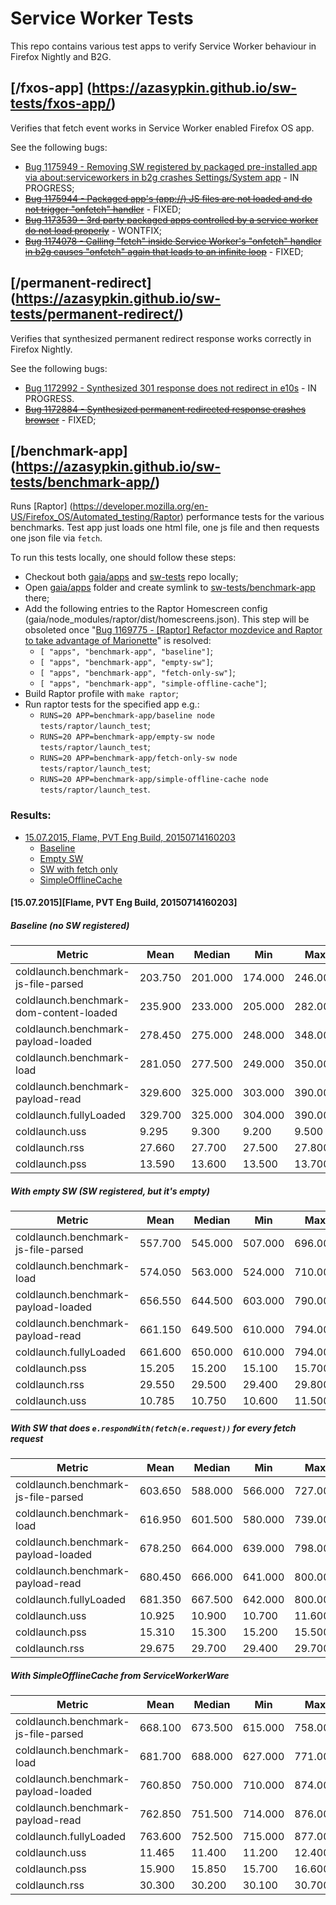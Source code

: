 # Service Worker Tests

This repo contains various test apps to verify Service Worker behaviour in Firefox Nightly and B2G.

## [/fxos-app] (https://azasypkin.github.io/sw-tests/fxos-app/)

Verifies that fetch event works in Service Worker enabled Firefox OS app.

See the following bugs:

* [Bug 1175949 - Removing SW registered by packaged pre-installed app via about:serviceworkers in b2g crashes Settings/System app](https://bugzilla.mozilla.org/show_bug.cgi?id=1175949) - IN PROGRESS;
* <s>[Bug 1175944 - Packaged app's (app://) JS files are not loaded and do not trigger "onfetch" handler](https://bugzilla.mozilla.org/show_bug.cgi?id=1175944)</s> - FIXED;
* <s>[Bug 1173539 - 3rd party packaged apps controlled by a service worker do not load properly](https://bugzilla.mozilla.org/show_bug.cgi?id=1173539)</s> - WONTFIX;
* <s>[Bug 1174078 - Calling "fetch" inside Service Worker's "onfetch" handler in b2g causes "onfetch" again that leads to an infinite loop](https://bugzilla.mozilla.org/show_bug.cgi?id=1174078)</s> - FIXED;


## [/permanent-redirect] (https://azasypkin.github.io/sw-tests/permanent-redirect/)

Verifies that synthesized permanent redirect response works correctly in Firefox Nightly.

See the following bugs:

* [Bug 1172992 - Synthesized 301 response does not redirect in e10s](https://bugzilla.mozilla.org/show_bug.cgi?id=1172992) - IN PROGRESS.
* <s>[Bug 1172884 - Synthesized permanent redirected response crashes browser](https://bugzilla.mozilla.org/show_bug.cgi?id=1172884)</s> - FIXED;

## [/benchmark-app] (https://azasypkin.github.io/sw-tests/benchmark-app/)

Runs [Raptor] (https://developer.mozilla.org/en-US/Firefox_OS/Automated_testing/Raptor) performance tests for the various benchmarks. Test app just loads one html file, one js file and then requests one json file via ```fetch```.

To run this tests locally, one should follow these steps:

* Checkout both [gaia/apps](https://github.com/mozilla-b2g/gaia) and [sw-tests](https://github.com/azasypkin/sw-tests) repo locally;
* Open [gaia/apps](https://github.com/mozilla-b2g/gaia/tree/master/apps) folder and create symlink to [sw-tests/benchmark-app](https://github.com/azasypkin/sw-tests/tree/master/benchmark-app) there;
* Add the following entries to the Raptor Homescreen config (gaia/node_modules/raptor/dist/homescreens.json). This step will be obsoleted once "[Bug 1169775 - [Raptor] Refactor mozdevice and Raptor to take advantage of Marionette](https://bugzilla.mozilla.org/show_bug.cgi?id=1169775)" is resolved:
  * ```[ "apps", "benchmark-app", "baseline"]```;
  * ```[ "apps", "benchmark-app", "empty-sw"]```;
  * ```[ "apps", "benchmark-app", "fetch-only-sw"]```;
  * ```[ "apps", "benchmark-app", "simple-offline-cache"]```;
* Build Raptor profile with ```make raptor```;
* Run raptor tests for the specified app e.g.:
  * ```RUNS=20 APP=benchmark-app/baseline node tests/raptor/launch_test```;
  * ```RUNS=20 APP=benchmark-app/empty-sw node tests/raptor/launch_test```;
  * ```RUNS=20 APP=benchmark-app/fetch-only-sw node tests/raptor/launch_test```;
  * ```RUNS=20 APP=benchmark-app/simple-offline-cache node tests/raptor/launch_test```.

### Results:
* [15.07.2015, Flame, PVT Eng Build, 20150714160203](#15.07.2015)
  * [Baseline](#15.07.2015-baseline)
  * [Empty SW](#15.07.2015-empty-sw)
  * [SW with fetch only](#15.07.2015-fetch-only-sw)
  * [SimpleOfflineCache](#15.07.2015-simple-offline-cache)


#### <a name="15.07.2015"></a>[15.07.2015][Flame, PVT Eng Build, 20150714160203]
##### <a name="15.07.2015-baseline"></a>Baseline (no SW registered)

|Metric                                  | Mean    | Median  | Min     | Max     | StdDev | p95    |
|--------------------------------------- | ------- | ------- | ------- | ------- | ------ | -------|
|coldlaunch.benchmark-js-file-parsed     | 203.750 | 201.000 | 174.000 | 246.000 | 17.652 | 240.000|
|coldlaunch.benchmark-dom-content-loaded | 235.900 | 233.000 | 205.000 | 282.000 | 19.534 | 270.500|
|coldlaunch.benchmark-payload-loaded     | 278.450 | 275.000 | 248.000 | 348.000 | 23.064 | 332.500|
|coldlaunch.benchmark-load               | 281.050 | 277.500 | 249.000 | 350.000 | 22.938 | 334.500|
|coldlaunch.benchmark-payload-read       | 329.600 | 325.000 | 303.000 | 390.000 | 20.548 | 378.500|
|coldlaunch.fullyLoaded                  | 329.700 | 325.000 | 304.000 | 390.000 | 20.577 | 379.000|
|coldlaunch.uss                          | 9.295   | 9.300   | 9.200   | 9.500   | 0.059  | 9.400  |
|coldlaunch.rss                          | 27.660  | 27.700  | 27.500  | 27.800  | 0.066  | 27.750 |
|coldlaunch.pss                          | 13.590  | 13.600  | 13.500  | 13.700  | 0.044  | 13.650 |

##### <a name="15.07.2015-empty-sw"></a>With empty SW (SW registered, but it's empty)

|Metric                                  | Mean    | Median  | Min     | Max     | StdDev | p95    |
|--------------------------------------- | ------- | ------- | ------- | ------- | ------ | -------|
|coldlaunch.benchmark-js-file-parsed     | 557.700 | 545.000 | 507.000 | 696.000 | 47.609 | 677.500|
|coldlaunch.benchmark-load               | 574.050 | 563.000 | 524.000 | 710.000 | 46.599 | 691.000|
|coldlaunch.benchmark-payload-loaded     | 656.550 | 644.500 | 603.000 | 790.000 | 47.854 | 773.000|
|coldlaunch.benchmark-payload-read       | 661.150 | 649.500 | 610.000 | 794.000 | 47.097 | 776.000|
|coldlaunch.fullyLoaded                  | 661.600 | 650.000 | 610.000 | 794.000 | 47.164 | 776.500|
|coldlaunch.pss                          | 15.205  | 15.200  | 15.100  | 15.700  | 0.120  | 15.450 |
|coldlaunch.rss                          | 29.550  | 29.500  | 29.400  | 29.800  | 0.081  | 29.700 |
|coldlaunch.uss                          | 10.785  | 10.750  | 10.600  | 11.500  | 0.177  | 11.200 |

##### <a name="15.07.2015-fetch-only-sw"></a>With SW that does ```e.respondWith(fetch(e.request))``` for every fetch request

|Metric                                  | Mean    | Median  | Min     | Max     | StdDev | p95    |
|--------------------------------------- | ------- | ------- | ------- | ------- | ------ | -------|
|coldlaunch.benchmark-js-file-parsed  |603.650  |588.000  |566.000  |727.000  |41.622  |701.500|
|coldlaunch.benchmark-load            |616.950  |601.500  |580.000  |739.000  |41.333  |714.500|
|coldlaunch.benchmark-payload-loaded  |678.250  |664.000  |639.000  |798.000  |39.416  |772.000|
|coldlaunch.benchmark-payload-read    |680.450  |666.000  |641.000  |800.000  |39.271  |774.000|
|coldlaunch.fullyLoaded               |681.350  |667.500  |642.000  |800.000  |39.170  |774.500|
|coldlaunch.uss                       |10.925   |10.900   |10.700   |11.600   |0.170   |11.350 |
|coldlaunch.pss                       |15.310   |15.300   |15.200   |15.500   |0.054   |15.450 |
|coldlaunch.rss                       |29.675   |29.700   |29.400   |29.700   |0.077   |29.700|

##### <a name="15.07.2015-simple-offline-cache"></a>With SimpleOfflineCache from ServiceWorkerWare

|Metric                                  | Mean    | Median  | Min     | Max     | StdDev | p95    |
|--------------------------------------- | ------- | ------- | ------- | ------- | ------ | -------|
|coldlaunch.benchmark-js-file-parsed  |668.100  |673.500  |615.000  |758.000  |33.238  |742.500|
|coldlaunch.benchmark-load            |681.700  |688.000  |627.000  |771.000  |33.534  |755.000|
|coldlaunch.benchmark-payload-loaded  |760.850  |750.000  |710.000  |874.000  |39.190  |855.500|
|coldlaunch.benchmark-payload-read    |762.850  |751.500  |714.000  |876.000  |39.121  |857.500|
|coldlaunch.fullyLoaded               |763.600  |752.500  |715.000  |877.000  |39.121  |858.500|
|coldlaunch.uss                       |11.465   |11.400   |11.200   |12.400   |0.269   |12.000 |
|coldlaunch.pss                       |15.900   |15.850   |15.700   |16.600   |0.230   |16.350 |
|coldlaunch.rss                       |30.300   |30.200   |30.100   |30.700   |0.210   |30.600|

